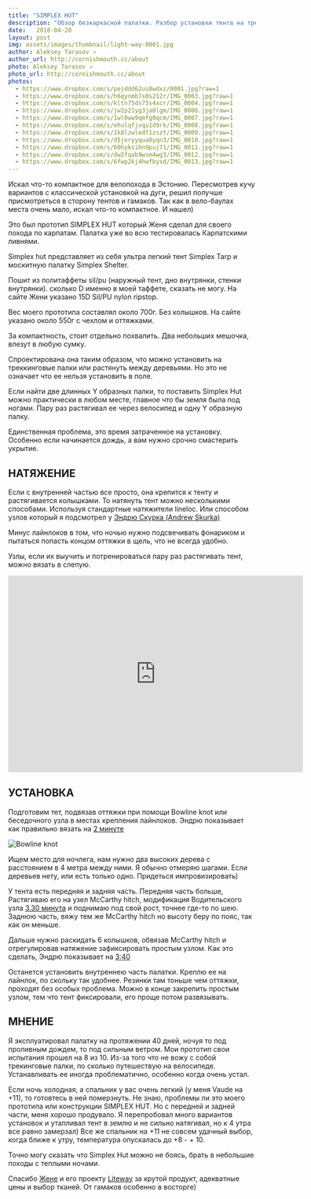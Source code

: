```yaml
---
title: "SIMPLEX HUT"
description: "Обзор безкаркасной палатки. Разбор установки тента на треккинговые палки"
date:   2018-04-20
layout: post
img: assets/images/thumbnail/light-way-0001.jpg
author: Aleksey Tarasov ↗
author_url: http://cornishmouth.cc/about
photo: Aleksey Tarasov ↗ 
photo_url: http://cornishmouth.cc/about
photos:
  - https://www.dropbox.com/s/pejddd62us8wdxz/0001.jpg?raw=1
  - https://www.dropbox.com/s/h6qynmb7s0s212r/IMG_0003.jpg?raw=1
  - https://www.dropbox.com/s/kltn75ds75s4xcr/IMG_0004.jpg?raw=1
  - https://www.dropbox.com/s/jw2p21yg3ja0lgm/IMG_0006.jpg?raw=1
  - https://www.dropbox.com/s/1wl0ww9qmfg0qcm/IMG_0007.jpg?raw=1
  - https://www.dropbox.com/s/ehulqfjvqu1d9rk/IMG_0008.jpg?raw=1
  - https://www.dropbox.com/s/2k8lzwledf1zszt/IMG_0009.jpg?raw=1
  - https://www.dropbox.com/s/d5jeryyqua0yqn3/IMG_0010.jpg?raw=1
  - https://www.dropbox.com/s/60hyksihn9puj71/IMG_0011.jpg?raw=1
  - https://www.dropbox.com/s/dw2fqab9wsm4wg3/IMG_0012.jpg?raw=1
  - https://www.dropbox.com/s/6fwp2kj4hwfbysd/IMG_0013.jpg?raw=1
---
```


Искал что-то компактное для велопохода в Эстонию. Пересмотрев кучу вариантов с классической установкой на дуги, решил получше присмотреться в сторону тентов и гамаков. Так как в вело-баулах места очень мало, искал что-то компактное. И нашел) 

Это был прототип SIMPLEX HUT который Женя сделал для своего похода по карпатам. Палатка уже во всю тестировалась Карпатскими ливнями.  

Simplex hut представляет из себя ультра легкий тент Simplex Tarp и москитную палатку Simplex Shelter.

Пошит из политаффеты sil/pu (наружный тент, дно внутрянки, стенки внутрянки). сколько D именно в моей таффете, сказать не могу. На сайте Жени указано 15D Sil/PU nylon ripstop. 

Вес моего прототипа составлял около 700г. Без колышков. На сайте указано около 550г с чехлом и оттяжками. 

За компактность, стоит отдельно похвалить. Два небольших мешочка, влезут в любую сумку. 

Спроектирована она таким образом, что можно установить на треккинговые палки или растянуть между деревьями. Но это не означает что ее нельзя установить в поле.

Если найти две длинных Y образных палки, то поставить Simplex Hut можно практически в любом месте, главное что бы земля была под ногами. Пару раз растягивал ее через велосипед и одну Y образную палку.

Единственная проблема, это время затраченное на установку. Особенно если начинается дождь, а вам нужно срочно смастерить укрытие. 


## НАТЯЖЕНИЕ ##

Если с внутренней частью все просто, она крепится к тенту и растягивается колышками. То натянуть тент можно несколькими способами. Используя стандартные натяжители lineloc. Или способом узлов который я подсмотрел у [Эндрю Скурка (Andrew Skurka)](https://andrewskurka.com/2016/guyline-tension-system-backpacking-tents-tarps-hammocks/)

Минус лайнлоков в том, что ночью нужно подсвечивать фонариком и пытаться попасть концом оттяжки в щель, что не всегда удобно. 

Узлы, если их выучить и потренироваться пару раз растягивать тент, можно вязать в слепую.

<iframe width="600" height="400" src="https://www.youtube.com/embed/slOhlEmBwwY?rel=0&amp;showinfo=0" frameborder="0" allow="autoplay; encrypted-media" allowfullscreen></iframe>


## УСТАНОВКА ##

Подготовим тет, подвязав оттяжки при помощи Bowline knot или беседочного узла в местах крепления лайнлоков. Эндрю показывает как правильно вязать на [2 минуте](https://youtu.be/slOhlEmBwwY?t=122)

![Bowline knot](https://www.dropbox.com/s/bvrnbugm8kpxsrp/IMG_8260.jpg?raw=1)

Ищем место для ночлега, нам нужно два высоких дерева с расстоянием в 4 метра между ними. Я обычно отмеряю шагами. Если деревьев нету, или есть только одно. Придеться импровизировать) 

У тента есть передняя и задняя часть. Передняя часть больше,  Растягиваю его  на узел McCarthy hitch, модификация Водительского узла [3.30 минута](https://youtu.be/slOhlEmBwwY?t=210) и поднимаю под свой рост, точнее где-то по шею. Заднюю часть, вяжу тем же McCarthy hitch но высоту беру по пояс, так как он меньше. 

Дальше нужно раскидать 6 колышков, обвязав McCarthy hitch и отрегулировав натяжение зафиксировать простым узлом. Как это сделать, Эндрю показывает на [3:40](https://youtu.be/slOhlEmBwwY?t=220)

Останется установить внутреннею часть палатки. Креплю ее на лайнлок, по скольку так удобнее. Резинки там тоньше чем оттяжки, проходят без особых проблема. Можно в конце закрепить простым узлом, тем что тент фиксировали, его проще потом развязывать.


## МНЕНИЕ ##

Я эксплуатировал палатку на протяжении 40 дней, ночуя то под проливным дождем, то под сильным ветром. Мои прототип свои испытания прошел на 8 из 10. Из-за того что не вожу с собой трекинговые палки, по сколько путешествую на велосипеде. Устанавливать ее иногда проблематично, особенно когда очень устал. 

Если ночь холодная, а спальник у вас очень легкий (у меня Vaude на +11), то готовтесь в ней померзнуть. Не знаю, проблемы ли это моего прототипа или конструкции SIMPLEX HUT. Но с передней и задней части, меня хорошо продувало. Я перепробовал много вариантов установок и утапливал тент в землю и не сильно натягивал, но к 4 утра все равно замерзал) Все же спальник на +11 не совсем удачный выбор, когда ближе к утру, температура опускалась до +8 - + 10. 

Точно могу сказать что Simplex Hut можно не боясь, брать в небольшие походы с теплыми ночами. 

Спасибо [Жене](https://www.facebook.com/Evgen.Mezentsev) и его проекту [Liteway](https://liteway.equipment) за крутой продукт, адекватные цены и выбор тканей. От гамаков особенно в восторге)
